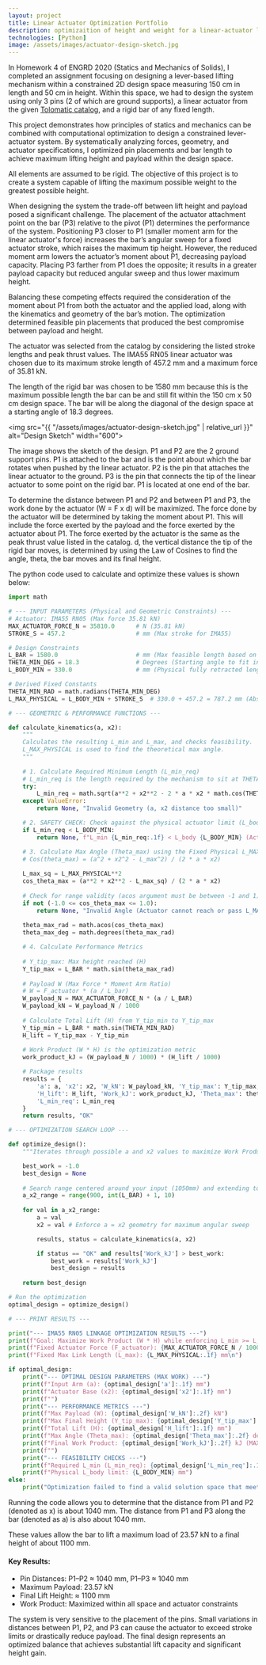 ```yaml
---
layout: project
title: Linear Actuator Optimization Portfolio
description: optimizaition of height and weight for a linear-actuator lever system
technologies: [Python]
image: /assets/images/actuator-design-sketch.jpg
---
```



In Homework 4 of ENGRD 2020 (Statics and Mechanics of Solids), I completed an assignment focusing on designing a lever-based lifting mechanism within a constrained 2D design space measuring 150 cm in length and 50 cm in height. Within this space, we had to design the system using only 3 pins (2 of which are ground supports), a linear actuator from the given [Tolomatic catalog](https://www.tolomatic.com/wp-content/uploads/2022/05/2700-4000_29_IMA_cat.pdf), and a rigid bar of any fixed length. 

This project demonstrates how principles of statics and mechanics can be combined with computational optimization to design a constrained lever-actuator system. By systematically analyzing forces, geometry, and actuator specifications, I optimized pin placements and bar length to achieve maximum lifting height and payload within the design space.

All elements are assumed to be rigid. The objective  of this project is  to create a system capable of lifting the maximum possible weight to the greatest possible height.

When designing the system the trade-off between lift height and payload posed a significant challenge. The placement of the actuator attachment point on the bar (P3) relative to the pivot (P1) determines the performance of the system. Positioning P3 closer to P1 (smaller moment arm for the linear actuator's force) increases the bar’s angular sweep for a fixed actuator stroke, which raises the maximum tip height. However, the reduced moment arm lowers the actuator’s moment about P1, decreasing payload capacity. Placing P3 farther from P1 does the opposite; it results in a greater payload capacity but reduced angular sweep and thus lower maximum height.

Balancing these competing effects required the consideration of the moment about P1 from both the actuator and the applied load, along with the kinematics and geometry of the bar’s motion. The optimization determined feasible pin placements that produced the best compromise between payload and height.

The actuator was selected from the catalog by considering the listed stroke lengths and peak thrust values. The IMA55 RN05 linear actuator was chosen due to its maximum stroke length of 457.2 mm and a maximum force of 35.81 kN.

The length of the rigid bar was chosen to be 1580 mm because this is the maximum possible length the bar can be and still fit within the 150 cm x 50 cm design space. The bar will be along the diagonal of the design space at a starting angle of 18.3 degrees.

<img src="{{ "/assets/images/actuator-design-sketch.jpg" | relative_url }}" alt="Design Sketch" width="600">

The image shows the sketch of the design. P1 and P2 are the 2 ground support pins. P1 is attached to the bar and is the point about which the bar rotates when pushed by the linear actuator. P2 is the pin that attaches the linear actuator to the ground. P3 is the pin that connects the tip of the linear actuator to some point on the rigid bar. P1 is located at one end of the bar. 

To determine the distance between P1 and P2 and between P1 and P3, the work done by the actuator (W = F x d) will be maximized. The force done by the actuator will be determined by taking the moment about P1. This will include the force exerted by the payload and the force exerted by the actuator about P1. The force exerted by the actuator is the same as the peak thrust value listed in the catalog. d, the vertical distance the tip of the rigid bar moves, is determined by using the Law of Cosines to find the angle, theta, the bar moves and its final height. 


The python code used to calculate and optimize these values is shown below:

```python
import math

# --- INPUT PARAMETERS (Physical and Geometric Constraints) ---
# Actuator: IMA55 RN05 (Max force 35.81 kN)
MAX_ACTUATOR_FORCE_N = 35810.0      # N (35.81 kN)
STROKE_S = 457.2                    # mm (Max stroke for IMA55)

# Design Constraints
L_BAR = 1580.0                      # mm (Max feasible length based on 1500x500 box hypotenuse)
THETA_MIN_DEG = 18.3                # Degrees (Starting angle to fit initial Y-height < 500mm)
L_BODY_MIN = 330.0                  # mm (Physical fully retracted length of IMA55 housing, estimated)

# Derived Fixed Constants
THETA_MIN_RAD = math.radians(THETA_MIN_DEG)
L_MAX_PHYSICAL = L_BODY_MIN + STROKE_S  # 330.0 + 457.2 = 787.2 mm (Absolute longest actuator can be)

# --- GEOMETRIC & PERFORMANCE FUNCTIONS ---

def calculate_kinematics(a, x2):
    """
    Calculates the resulting L_min and L_max, and checks feasibility.
    L_MAX_PHYSICAL is used to find the theoretical max angle.
    """
    
    # 1. Calculate Required Minimum Length (L_min_req)
    # L_min_req is the length required by the mechanism to sit at THETA_MIN
    try:
        L_min_req = math.sqrt(a**2 + x2**2 - 2 * a * x2 * math.cos(THETA_MIN_RAD))
    except ValueError:
        return None, "Invalid Geometry (a, x2 distance too small)"

    # 2. SAFETY CHECK: Check against the physical actuator limit (L_body)
    if L_min_req < L_BODY_MIN:
        return None, f"L_min {L_min_req:.1f} < L_body {L_BODY_MIN} (Actuator crashes)"

    # 3. Calculate Max Angle (Theta_max) using the Fixed Physical L_MAX_PHYSICAL
    # Cos(theta_max) = (a^2 + x2^2 - L_max^2) / (2 * a * x2)
    
    L_max_sq = L_MAX_PHYSICAL**2
    cos_theta_max = (a**2 + x2**2 - L_max_sq) / (2 * a * x2)
    
    # Check for range validity (acos argument must be between -1 and 1)
    if not (-1.0 <= cos_theta_max <= 1.0):
        return None, "Invalid Angle (Actuator cannot reach or pass L_MAX)"
    
    theta_max_rad = math.acos(cos_theta_max)
    theta_max_deg = math.degrees(theta_max_rad)

    # 4. Calculate Performance Metrics
    
    # Y_tip_max: Max height reached (H)
    Y_tip_max = L_BAR * math.sin(theta_max_rad)
    
    # Payload W (Max Force * Moment Arm Ratio)
    # W = F_actuator * (a / L_bar)
    W_payload_N = MAX_ACTUATOR_FORCE_N * (a / L_BAR)
    W_payload_kN = W_payload_N / 1000
    
    # Calculate Total Lift (H) from Y_tip_min to Y_tip_max
    Y_tip_min = L_BAR * math.sin(THETA_MIN_RAD)
    H_lift = Y_tip_max - Y_tip_min
    
    # Work Product (W * H) is the optimization metric
    work_product_kJ = (W_payload_N / 1000) * (H_lift / 1000)

    # Package results
    results = {
        'a': a, 'x2': x2, 'W_kN': W_payload_kN, 'Y_tip_max': Y_tip_max,
        'H_lift': H_lift, 'Work_kJ': work_product_kJ, 'Theta_max': theta_max_deg,
        'L_min_req': L_min_req
    }
    return results, "OK"

# --- OPTIMIZATION SEARCH LOOP ---

def optimize_design():
    """Iterates through possible a and x2 values to maximize Work Product."""

    best_work = -1.0
    best_design = None
    
    # Search range centered around your input (1050mm) and extending to 1580mm
    a_x2_range = range(900, int(L_BAR) + 1, 10)
    
    for val in a_x2_range:
        a = val
        x2 = val # Enforce a = x2 geometry for maximum angular sweep

        results, status = calculate_kinematics(a, x2)

        if status == "OK" and results['Work_kJ'] > best_work:
            best_work = results['Work_kJ']
            best_design = results
            
    return best_design

# Run the optimization
optimal_design = optimize_design()

# --- PRINT RESULTS ---

print("--- IMA55 RN05 LINKAGE OPTIMIZATION RESULTS ---")
print(f"Goal: Maximize Work Product (W * H) while enforcing L_min >= L_body ({L_BODY_MIN} mm)")
print(f"Fixed Actuator Force (F_actuator): {MAX_ACTUATOR_FORCE_N / 1000:.1f} kN")
print(f"Fixed Max Link Length (L_max): {L_MAX_PHYSICAL:.1f} mm\n")

if optimal_design:
    print("--- OPTIMAL DESIGN PARAMETERS (MAX WORK) ---")
    print(f"Input Arm (a): {optimal_design['a']:.1f} mm")
    print(f"Actuator Base (x2): {optimal_design['x2']:.1f} mm")
    print(f"")
    print("--- PERFORMANCE METRICS ---")
    print(f"Max Payload (W): {optimal_design['W_kN']:.2f} kN")
    print(f"Max Final Height (Y_tip_max): {optimal_design['Y_tip_max']:.1f} mm")
    print(f"Total Lift (H): {optimal_design['H_lift']:.1f} mm")
    print(f"Max Angle (Theta_max): {optimal_design['Theta_max']:.2f} degrees")
    print(f"Final Work Product: {optimal_design['Work_kJ']:.2f} kJ (MAXIMUM)")
    print(f"")
    print("--- FEASIBILITY CHECKS ---")
    print(f"Required L_min (L_min_req): {optimal_design['L_min_req']:.1f} mm")
    print(f"Physical L_body limit: {L_BODY_MIN} mm")
else:
    print("Optimization failed to find a valid solution space that meets all constraints.")
```

Running the code allows you to determine that the distance from P1 and P2 (denoted as x) is about 1040 mm. The distance from P1 and P3 along the bar (denoted as a) is also about 1040 mm.

These values allow the bar to lift a maximum load of 23.57 kN to a final height of about 1100 mm. 

#### Key Results:
- Pin Distances: P1–P2 ≈ 1040 mm, P1–P3 ≈ 1040 mm
- Maximum Payload: 23.57 kN
- Final Lift Height: ≈ 1100 mm
- Work Product: Maximized within all space and actuator constraints

The system is very sensitive to the placement of the pins. Small variations in distances between P1, P2, and P3 can cause the actuator to exceed stroke limits or drastically reduce payload. The final design represents an optimized balance that achieves substantial lift capacity and significant height gain.